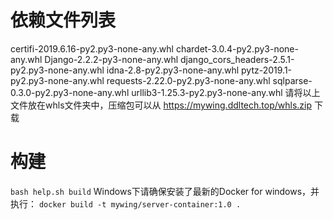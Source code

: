 # 依赖文件列表
certifi-2019.6.16-py2.py3-none-any.whl
chardet-3.0.4-py2.py3-none-any.whl
Django-2.2.2-py3-none-any.whl
django_cors_headers-2.5.1-py2.py3-none-any.whl
idna-2.8-py2.py3-none-any.whl
pytz-2019.1-py2.py3-none-any.whl
requests-2.22.0-py2.py3-none-any.whl
sqlparse-0.3.0-py2.py3-none-any.whl
urllib3-1.25.3-py2.py3-none-any.whl
请将以上文件放在whls文件夹中，压缩包可以从 https://mywing.ddltech.top/whls.zip 下载

# 构建
`bash help.sh build`
Windows下请确保安装了最新的Docker for windows，并执行：
`docker build -t mywing/server-container:1.0 .`

